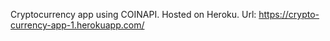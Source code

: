 Cryptocurrency app using COINAPI.
Hosted on Heroku.
Url: https://crypto-currency-app-1.herokuapp.com/
